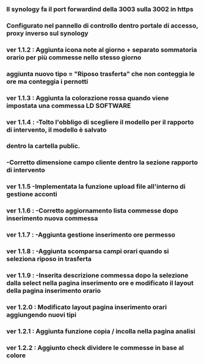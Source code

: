  ### Il synology fa il port forwardind della 3003 sulla 3002 in https
 ### Configurato nel pannello di controllo dentro portale di accesso, proxy inverso sul synology

### ver 1.1.2 : Aggiunta icona note al giorno + separato sommatoria orario per più commesse nello stesso giorno
###             aggiunta nuovo tipo = "Riposo trasferta" che non conteggia le ore ma conteggia i pernotti   
### ver 1.1.3 : Aggiunta la colorazione rossa quando viene impostata una commessa LD SOFTWARE  
### ver 1.1.4 : -Tolto l'obbligo di scegliere il modello per il rapporto di intervento, il modello è salvato
###              dentro la cartella public.
###             -Corretto dimensione campo cliente dentro la sezione rapporto di intervento
### ver 1.1.5   -Implementata la funzione upload file all'interno di gestione acconti
### ver 1.1.6 : -Corretto aggiornamento lista commesse dopo inserimento nuova commessa
### ver 1.1.7 : -Aggiunta gestione inserimento ore permesso
### ver 1.1.8 : -Aggiunta scomparsa campi orari quando si seleziona riposo in trasferta
### ver 1.1.9 : -Inserita descrizione commessa dopo la selezione dalla select nella pagina inserimento ore e modificato il layout della pagina inserimento orario
### ver 1.2.0 : Modificato layout pagina inserimento orari aggiungendo nuovi tipi 
### ver 1.2.1 : Aggiunta funzione copia / incolla nella pagina analisi
### ver 1.2.2 : Aggiunto check dividere le commesse in base al colore